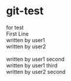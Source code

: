 # git-test
for test<br>
First Line<br>
written by user1<br>
written by user2<br><br>
written by user1 second<br>
written by user1 third<br>
written by user2 second<br>
